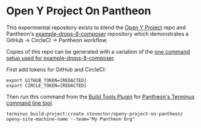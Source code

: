 # Open Y Project On Pantheon

This experimental repository exists to blend the [Open Y Project](https://github.com/ymcatwincities/openy-project) repo and Pantheon's [example-drops-8-composer](https://github.com/pantheon-systems/example-drops-8-composer) repository which demonstrates a GitHub -> CircleCI -> Pantheon workflow.

Copies of this repo can be generated with a variation of the [one command setup used for example-drops-8-composer](https://github.com/pantheon-systems/example-drops-8-composer#one-command-setup).

First add tokens for GitHub and CircleCI:

```
export GITHUB_TOKEN=[REDACTED]
export CIRCLE_TOKEN=[REDACTED]
```

Then run this command from the [Build Tools Plugin](https://github.com/pantheon-systems/terminus-build-tools-plugin) for [Pantheon's Terminus command line tool](https://github.com/pantheon-systems/terminus).

```
terminus build:project:create stevector/openy-project-on-pantheon/ openy-site-machine-name --team="My Pantheon Org"
```
